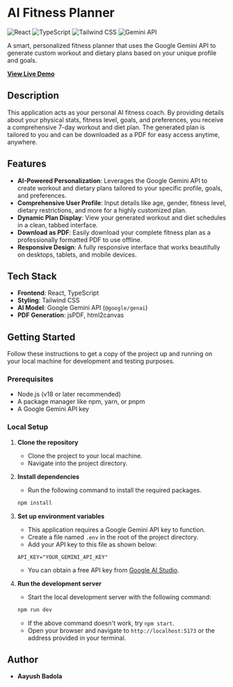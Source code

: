 # AI Fitness Planner

![React](https://img.shields.io/badge/React-20232A?style=for-the-badge&logo=react&logoColor=61DAFB)
![TypeScript](https://img.shields.io/badge/TypeScript-007ACC?style=for-the-badge&logo=typescript&logoColor=white)
![Tailwind CSS](https://img.shields.io/badge/Tailwind_CSS-38B2AC?style=for-the-badge&logo=tailwind-css&logoColor=white)
![Gemini API](https://img.shields.io/badge/Gemini_API-4285F4?style=for-the-badge&logo=google-gemini&logoColor=white)

A smart, personalized fitness planner that uses the Google Gemini API to generate custom workout and dietary plans based on your unique profile and goals.

**[View Live Demo](https://internship-project-phi-eight.vercel.app/)**

## Description

This application acts as your personal AI fitness coach. By providing details about your physical stats, fitness level, goals, and preferences, you receive a comprehensive 7-day workout and diet plan. The generated plan is tailored to you and can be downloaded as a PDF for easy access anytime, anywhere.

## Features

- **AI-Powered Personalization**: Leverages the Google Gemini API to create workout and dietary plans tailored to your specific profile, goals, and preferences.
- **Comprehensive User Profile**: Input details like age, gender, fitness level, dietary restrictions, and more for a highly customized plan.
- **Dynamic Plan Display**: View your generated workout and diet schedules in a clean, tabbed interface.
- **Download as PDF**: Easily download your complete fitness plan as a professionally formatted PDF to use offline.
- **Responsive Design**: A fully responsive interface that works beautifully on desktops, tablets, and mobile devices.

## Tech Stack

- **Frontend**: React, TypeScript
- **Styling**: Tailwind CSS
- **AI Model**: Google Gemini API (`@google/genai`)
- **PDF Generation**: jsPDF, html2canvas

## Getting Started

Follow these instructions to get a copy of the project up and running on your local machine for development and testing purposes.

### Prerequisites

- Node.js (v18 or later recommended)
- A package manager like npm, yarn, or pnpm
- A Google Gemini API key

### Local Setup

1.  **Clone the repository**
    -   Clone the project to your local machine.
    -   Navigate into the project directory.

2.  **Install dependencies**
    -   Run the following command to install the required packages.
    ```bash
    npm install
    ```

3.  **Set up environment variables**
    -   This application requires a Google Gemini API key to function.
    -   Create a file named `.env` in the root of the project directory.
    -   Add your API key to this file as shown below:
    ```env
    API_KEY="YOUR_GEMINI_API_KEY"
    ```
    -   You can obtain a free API key from [Google AI Studio](https://aistudio.google.com/app/apikey).

4.  **Run the development server**
    -   Start the local development server with the following command:
    ```bash
    npm run dev
    ```
    -   If the above command doesn't work, try `npm start`.
    -   Open your browser and navigate to `http://localhost:5173` or the address provided in your terminal.

## Author

- **Aayush Badola**

